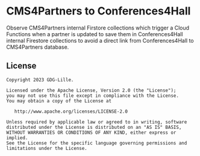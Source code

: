 # CMS4Partners to Conferences4Hall

Observe CMS4Partners internal Firstore collections which trigger a Cloud Functions
when a partner is updated to save them in Conferences4Hall internal Firestore
collections to avoid a direct link from Conferences4Hall to CMS4Partners database. 

## License

    Copyright 2023 GDG-Lille.

    Licensed under the Apache License, Version 2.0 (the "License");
    you may not use this file except in compliance with the License.
    You may obtain a copy of the License at

       http://www.apache.org/licenses/LICENSE-2.0

    Unless required by applicable law or agreed to in writing, software
    distributed under the License is distributed on an "AS IS" BASIS,
    WITHOUT WARRANTIES OR CONDITIONS OF ANY KIND, either express or implied.
    See the License for the specific language governing permissions and
    limitations under the License.
